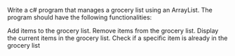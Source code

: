 Write a c# program that manages a grocery list using an ArrayList. The program should have the following functionalities:

Add items to the grocery list.
Remove items from the grocery list.
Display the current items in the grocery list.
Check if a specific item is already in the grocery list
